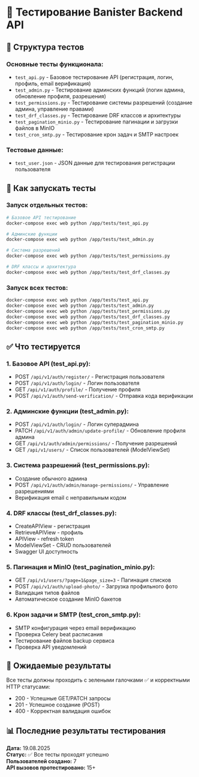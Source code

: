 # 🧪 Тестирование Banister Backend API

## 📂 Структура тестов

### **Основные тесты функционала:**

- `test_api.py` - Базовое тестирование API (регистрация, логин, профиль, email верификация)
- `test_admin.py` - Тестирование админских функций (логин админа, обновление профиля, разрешения)
- `test_permissions.py` - Тестирование системы разрешений (создание админа, управление правами)
- `test_drf_classes.py` - Тестирование DRF классов и архитектуры
- `test_pagination_minio.py` - Тестирование пагинации и загрузки файлов в MinIO
- `test_cron_smtp.py` - Тестирование крон задач и SMTP настроек

### **Тестовые данные:**

- `test_user.json` - JSON данные для тестирования регистрации пользователя

## 🚀 Как запускать тесты

### **Запуск отдельных тестов:**

```bash
# Базовое API тестирование
docker-compose exec web python /app/tests/test_api.py

# Админские функции
docker-compose exec web python /app/tests/test_admin.py

# Система разрешений
docker-compose exec web python /app/tests/test_permissions.py

# DRF классы и архитектура
docker-compose exec web python /app/tests/test_drf_classes.py
```

### **Запуск всех тестов:**

```bash
docker-compose exec web python /app/tests/test_api.py
docker-compose exec web python /app/tests/test_admin.py
docker-compose exec web python /app/tests/test_permissions.py
docker-compose exec web python /app/tests/test_drf_classes.py
docker-compose exec web python /app/tests/test_pagination_minio.py
docker-compose exec web python /app/tests/test_cron_smtp.py
```

## ✅ Что тестируется

### **1. Базовое API (test_api.py):**
- POST `/api/v1/auth/register/` - Регистрация пользователя
- POST `/api/v1/auth/login/` - Логин пользователя
- GET `/api/v1/auth/profile/` - Получение профиля
- POST `/api/v1/auth/send-verification/` - Отправка кода верификации

### **2. Админские функции (test_admin.py):**
- POST `/api/v1/auth/login/` - Логин суперадмина
- PATCH `/api/v1/auth/admin/update-profile/` - Обновление профиля админа
- GET `/api/v1/auth/admin/permissions/` - Получение разрешений
- GET `/api/v1/users/` - Список пользователей (ModelViewSet)

### **3. Система разрешений (test_permissions.py):**
- Создание обычного админа
- POST `/api/v1/auth/admin/manage-permissions/` - Управление разрешениями
- Верификация email с неправильным кодом

### **4. DRF классы (test_drf_classes.py):**
- CreateAPIView - регистрация
- RetrieveAPIView - профиль
- APIView - refresh token
- ModelViewSet - CRUD пользователей
- Swagger UI доступность

### **5. Пагинация и MinIO (test_pagination_minio.py):**
- GET `/api/v1/users/?page=1&page_size=3` - Пагинация списков
- POST `/api/v1/auth/upload-photo/` - Загрузка профильного фото
- Валидация типов файлов
- Автоматическое создание MinIO бакетов

### **6. Крон задачи и SMTP (test_cron_smtp.py):**
- SMTP конфигурация через email верификацию
- Проверка Celery beat расписания
- Тестирование файлов backup сервиса
- Проверка API уведомлений

## 🎯 Ожидаемые результаты

Все тесты должны проходить с зелеными галочками ✅ и корректными HTTP статусами:
- 200 - Успешные GET/PATCH запросы
- 201 - Успешное создание (POST)
- 400 - Корректная валидация ошибок

## 📊 Последние результаты тестирования

**Дата:** 19.08.2025  
**Статус:** ✅ Все тесты проходят успешно  
**Пользователей создано:** 7  
**API вызовов протестировано:** 15+